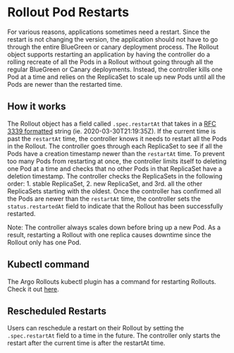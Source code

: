 # Rollout Pod Restarts

For various reasons, applications sometimes need a restart. Since the restart is not changing the version, the application should not have to go through the entire BlueGreen or canary deployment process. The Rollout object supports restarting an application by having the controller do a rolling recreate of all the Pods in a Rollout without going through all the regular BlueGreen or Canary deployments. Instead, the controller kills one Pod at a time and relies on the ReplicaSet to scale up new Pods until all the Pods are newer than the restarted time. 

## How it works

The Rollout object has a field called `.spec.restartAt` that takes in a [RFC 3339 formatted](https://tools.ietf.org/html/rfc3339) string (ie. 2020-03-30T21:19:35Z). If the current time is past the `restartAt` time, the controller knows it needs to restart all the Pods in the Rollout. The controller goes through each ReplicaSet to see if all the Pods have a creation timestamp newer than the `restartAt` time. To prevent too many Pods from restarting at once, the controller limits itself to deleting one Pod at a time and checks that no other Pods in that ReplicaSet have a deletion timestamp.  The controller checks the ReplicaSets in the following order: 1. stable ReplicaSet, 2. new ReplicaSet, and 3rd. all the other ReplicaSets starting with the oldest. Once the controller has confirmed all the Pods are newer than the `restartAt` time, the controller sets the `status.restartedAt` field to indicate that the Rollout has been successfully restarted. 

Note: The controller always scales down before bring up a new Pod. As a result, restarting a Rollout with one replica causes downtime since the Rollout only has one Pod.

## Kubectl command

The Argo Rollouts kubectl plugin has a command for restarting Rollouts. Check it out [here](../generated/kubectl-argo-rollouts/kubectl-argo-rollouts_restart.md).

## Rescheduled Restarts

Users can reschedule a restart on their Rollout by setting the `.spec.restartAt` field to a time in the future. The controller only starts the restart after the current time is after the restartAt time. 
